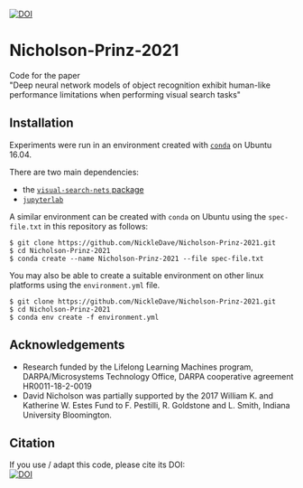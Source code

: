 [![DOI](https://zenodo.org/badge/306959618.svg)](https://zenodo.org/badge/latestdoi/306959618)
# Nicholson-Prinz-2021

Code for the paper    
"Deep neural network models of object recognition 
exhibit human-like performance limitations when performing visual search tasks"

## Installation
Experiments were run in an environment created with [`conda`](https://docs.conda.io/en/latest/) on Ubuntu 16.04.

There are two main dependencies:  
* the [`visual-search-nets` package](https://github.com/NickleDave/visual-search-nets)
* [`jupyterlab`](http://jupyterlab.io/)

A similar environment can be created with `conda` on Ubuntu using the `spec-file.txt` in this repository as follows:

```console
$ git clone https://github.com/NickleDave/Nicholson-Prinz-2021.git
$ cd Nicholson-Prinz-2021
$ conda create --name Nicholson-Prinz-2021 --file spec-file.txt
```

You may also be able to create a suitable environment on other linux platforms using the `environment.yml` file.

```console
$ git clone https://github.com/NickleDave/Nicholson-Prinz-2021.git
$ cd Nicholson-Prinz-2021
$ conda env create -f environment.yml

```

## Acknowledgements
- Research funded by the Lifelong Learning Machines program, 
DARPA/Microsystems Technology Office, 
DARPA cooperative agreement HR0011-18-2-0019
- David Nicholson was partially supported by the 
2017 William K. and Katherine W. Estes Fund to F. Pestilli, 
R. Goldstone and L. Smith, Indiana University Bloomington.

## Citation
If you use / adapt this code, please cite its DOI:  
[![DOI](https://zenodo.org/badge/306959618.svg)](https://zenodo.org/badge/latestdoi/306959618)
